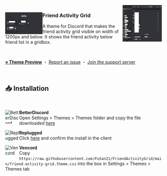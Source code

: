 <img align="right" src="https://raw.githubusercontent.com/FuSan21/FriendActivityGrid/main/images/demo.jpg" alt="Preview" width="25%">

<div align="left">
  <img align="left" src="https://raw.githubusercontent.com/FuSan21/FriendActivityGrid/main/images/demo2.jpg" alt="Logo" width="120" height="70">

  <h3 align="left">Friend Activity Grid</h3>
  <p align="left">A theme for Discord that makes the friend activity grid visible on width of 1200px and below. It shows the friend activity below friend list in a gridbox.</p>

  <br/>

<a href="https://gibbu.github.io/ThemePreview/?file=https://raw.githubusercontent.com/FuSan21/FriendActivityGrid/main/src/main.css"><strong>»
Theme Preview</strong></a> ・ <a href="https://github.com/NYRI4/Discolored/issues">Report an
issue</a> ・ <a href="#">Join the support server</a>

</div>
<br/>

## 📥 Installation

<br/>
<div align="left">
    <img align="left" src="https://i.imgur.com/LPH05EO.png" alt="BetterDiscord" width="45" height="45">
    <b><p align="left">BetterDiscord</b>
    <br/>Open Settings > Themes > Themes folder and copy the file downloaded <a href="#">here</a></p>
</div>

<div align="left">
    <img align="left" src="https://i.imgur.com/pfS7jdg.png" alt="Replugged" width="45" height="45">
    <b><p align="left">Replugged</b>
    <br/>Click <a href="#">here</a> and confirm the install in the client</p>
</div>

<div align="left">
    <img align="left" src="https://i.imgur.com/fXYKU5q.png" alt="Vencord" width="45" height="45">
    <b><p align="left">Vencord</b>
    <br/>Copy <code>https://raw.githubusercontent.com/FuSan21/FriendActivityGrid/main/friend-activity-grid.theme.css</code> into the box in Settings > Themes > Themes tab </p>
</div><br/>
